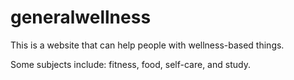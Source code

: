 # generalwellness
This is a website that can help people with wellness-based things.

Some subjects include: fitness, food, self-care, and study.
